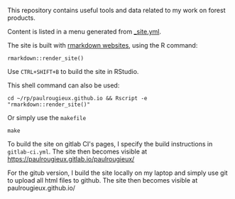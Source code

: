This repository contains useful tools and data related to my work on forest products.

Content is listed in a menu generated from [_site.yml](_site.yml).

The site is built with [rmarkdown websites](http://rmarkdown.rstudio.com/rmarkdown_websites.html), using the R command:

    rmarkdown::render_site()
    
Use `CTRL+SHIFT+B` to build the site in RStudio.

This shell command can also be used:

    cd ~/rp/paulrougieux.github.io && Rscript -e "rmarkdown::render_site()"

Or simply use the `makefile`

    make

To build the site on gitlab CI's pages, I specify the build instructions in
`gitlab-ci.yml`. The site then becomes visible at 
https://paulrougieux.gitlab.io/paulrougieux/

For the gitub version, I build the site locally on my laptop and simply use git to
upload all html files to github. The site then becomes visible at paulrougieux.github.io/
